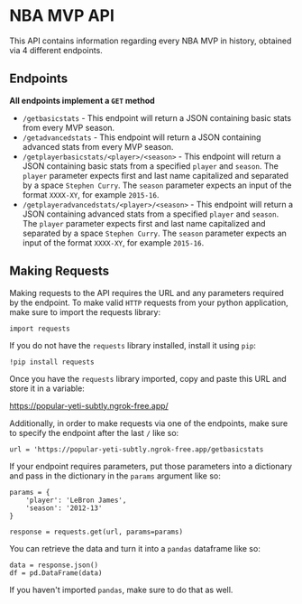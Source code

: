 # NBA MVP API
This API contains information regarding every NBA MVP in history, 
obtained via 4 different endpoints.

## Endpoints
**All endpoints implement a `GET` method**

* `/getbasicstats` - This endpoint will return a JSON containing
basic stats from every MVP season.
* `/getadvancedstats` - This endpoint will return a JSON containing
advanced stats from every MVP season.
* `/getplayerbasicstats/<player>/<season>` - This endpoint will return a JSON containing
basic stats from a specified `player` and `season`. The `player` parameter
expects first and last name capitalized and separated by a space `Stephen Curry`. The `season` parameter
expects an input of the format `XXXX-XY`, for example `2015-16`.
* `/getplayeradvancedstats/<player>/<season>` - This endpoint will return a JSON containing
advanced stats from a specified `player` and `season`. The `player` parameter
expects first and last name capitalized and separated by a space `Stephen Curry`. The `season` parameter
expects an input of the format `XXXX-XY`, for example `2015-16`.

## Making Requests
Making requests to the API requires the URL and any parameters required by the endpoint.
To make valid `HTTP` requests from your python application, make sure to import the requests
library:

```import requests```

If you do not have the `requests` library installed, install it using `pip`:

```!pip install requests```

Once you have the `requests` library imported, copy and paste this URL and store it in 
a variable:

https://popular-yeti-subtly.ngrok-free.app/

Additionally, in order to make requests via one of the endpoints, make sure to 
specify the endpoint after the last `/` like so:

`url = 'https://popular-yeti-subtly.ngrok-free.app/getbasicstats`

If your endpoint requires parameters, put those parameters into a dictionary and
pass in the dictionary in the `params` argument like so:

```
params = {
    'player': 'LeBron James', 
    'season': '2012-13'
} 

response = requests.get(url, params=params)
```

You can retrieve the data and turn it into a `pandas` dataframe like so:

```
data = response.json()
df = pd.DataFrame(data)
```

If you haven't imported `pandas`, make sure to do that as well.
